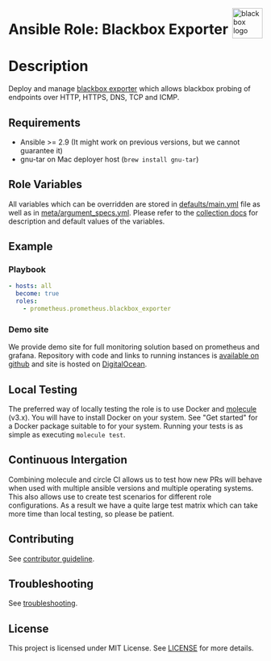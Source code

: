 <p><img src="http://jacobsmedia.com/wp-content/uploads/2015/08/black-box-edit.png" alt="blackbox logo" title="blackbox" align="right" height="60" /></p>

# Ansible Role: Blackbox Exporter

# Description

Deploy and manage [blackbox exporter](https://github.com/prometheus/blackbox_exporter) which allows blackbox probing of endpoints over HTTP, HTTPS, DNS, TCP and ICMP.

## Requirements

- Ansible >= 2.9 (It might work on previous versions, but we cannot guarantee it)
- gnu-tar on Mac deployer host (`brew install gnu-tar`)

## Role Variables

All variables which can be overridden are stored in [defaults/main.yml](defaults/main.yml) file as well as in [meta/argument_specs.yml](meta/argument_specs.yml).
Please refer to the [collection docs](https://prometheus-community.github.io/ansible/branch/main/blackbox_exporter_role.html) for description and default values of the variables.

## Example

### Playbook

```yaml
- hosts: all
  become: true
  roles:
    - prometheus.prometheus.blackbox_exporter
```

### Demo site

We provide demo site for full monitoring solution based on prometheus and grafana. Repository with code and links to running instances is [available on github](https://github.com/prometheus/demo-site) and site is hosted on [DigitalOcean](https://digitalocean.com).

## Local Testing

The preferred way of locally testing the role is to use Docker and [molecule](https://github.com/ansible-community/molecule) (v3.x). You will have to install Docker on your system. See "Get started" for a Docker package suitable to for your system. Running your tests is as simple as executing `molecule test`.

## Continuous Intergation

Combining molecule and circle CI allows us to test how new PRs will behave when used with multiple ansible versions and multiple operating systems. This also allows use to create test scenarios for different role configurations. As a result we have a quite large test matrix which can take more time than local testing, so please be patient.

## Contributing

See [contributor guideline](CONTRIBUTING.md).

## Troubleshooting

See [troubleshooting](TROUBLESHOOTING.md).

## License

This project is licensed under MIT License. See [LICENSE](/LICENSE) for more details.
